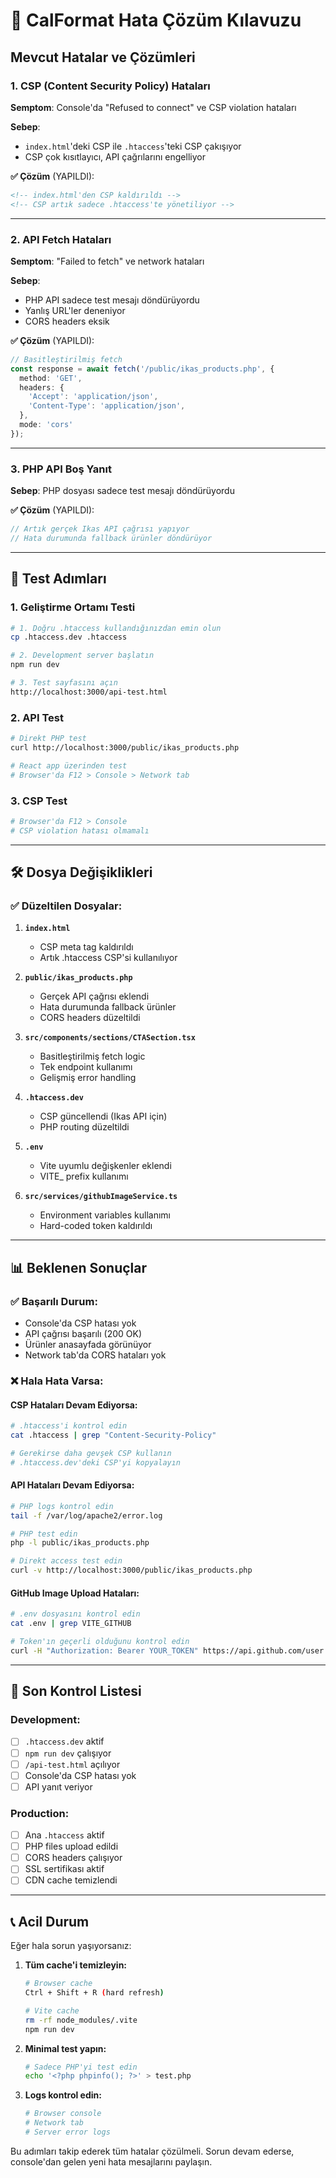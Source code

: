 # 🚨 CalFormat Hata Çözüm Kılavuzu

## Mevcut Hatalar ve Çözümleri

### 1. **CSP (Content Security Policy) Hataları**

**Semptom**: Console'da "Refused to connect" ve CSP violation hataları

**Sebep**: 
- `index.html`'deki CSP ile `.htaccess`'teki CSP çakışıyor
- CSP çok kısıtlayıcı, API çağrılarını engelliyor

**✅ Çözüm** (YAPILDI):
```html
<!-- index.html'den CSP kaldırıldı -->
<!-- CSP artık sadece .htaccess'te yönetiliyor -->
```

---

### 2. **API Fetch Hataları**

**Semptom**: "Failed to fetch" ve network hataları

**Sebep**:
- PHP API sadece test mesajı döndürüyordu
- Yanlış URL'ler deneniyor
- CORS headers eksik

**✅ Çözüm** (YAPILDI):
```typescript
// Basitleştirilmiş fetch
const response = await fetch('/public/ikas_products.php', {
  method: 'GET',
  headers: {
    'Accept': 'application/json',
    'Content-Type': 'application/json',
  },
  mode: 'cors'
});
```

---

### 3. **PHP API Boş Yanıt**

**Sebep**: PHP dosyası sadece test mesajı döndürüyordu

**✅ Çözüm** (YAPILDI):
```php
// Artık gerçek Ikas API çağrısı yapıyor
// Hata durumunda fallback ürünler döndürüyor
```

---

## 🔧 Test Adımları

### 1. **Geliştirme Ortamı Testi**
```bash
# 1. Doğru .htaccess kullandığınızdan emin olun
cp .htaccess.dev .htaccess

# 2. Development server başlatın
npm run dev

# 3. Test sayfasını açın
http://localhost:3000/api-test.html
```

### 2. **API Test**
```bash
# Direkt PHP test
curl http://localhost:3000/public/ikas_products.php

# React app üzerinden test
# Browser'da F12 > Console > Network tab
```

### 3. **CSP Test**
```bash
# Browser'da F12 > Console
# CSP violation hatası olmamalı
```

---

## 🛠️ Dosya Değişiklikleri

### ✅ **Düzeltilen Dosyalar:**

1. **`index.html`**
   - CSP meta tag kaldırıldı
   - Artık .htaccess CSP'si kullanılıyor

2. **`public/ikas_products.php`**
   - Gerçek API çağrısı eklendi
   - Hata durumunda fallback ürünler
   - CORS headers düzeltildi

3. **`src/components/sections/CTASection.tsx`**
   - Basitleştirilmiş fetch logic
   - Tek endpoint kullanımı
   - Gelişmiş error handling

4. **`.htaccess.dev`**
   - CSP güncellendi (Ikas API için)
   - PHP routing düzeltildi

5. **`.env`**
   - Vite uyumlu değişkenler eklendi
   - VITE_ prefix kullanımı

6. **`src/services/githubImageService.ts`**
   - Environment variables kullanımı
   - Hard-coded token kaldırıldı

---

## 📊 Beklenen Sonuçlar

### ✅ **Başarılı Durum:**
- Console'da CSP hatası yok
- API çağrısı başarılı (200 OK)
- Ürünler anasayfada görünüyor
- Network tab'da CORS hataları yok

### ❌ **Hala Hata Varsa:**

#### **CSP Hataları Devam Ediyorsa:**
```bash
# .htaccess'i kontrol edin
cat .htaccess | grep "Content-Security-Policy"

# Gerekirse daha gevşek CSP kullanın
# .htaccess.dev'deki CSP'yi kopyalayın
```

#### **API Hataları Devam Ediyorsa:**
```bash
# PHP logs kontrol edin
tail -f /var/log/apache2/error.log

# PHP test edin
php -l public/ikas_products.php

# Direkt access test edin
curl -v http://localhost:3000/public/ikas_products.php
```

#### **GitHub Image Upload Hataları:**
```bash
# .env dosyasını kontrol edin
cat .env | grep VITE_GITHUB

# Token'ın geçerli olduğunu kontrol edin
curl -H "Authorization: Bearer YOUR_TOKEN" https://api.github.com/user
```

---

## 🚀 Son Kontrol Listesi

### Development:
- [ ] `.htaccess.dev` aktif
- [ ] `npm run dev` çalışıyor
- [ ] `/api-test.html` açılıyor
- [ ] Console'da CSP hatası yok
- [ ] API yanıt veriyor

### Production:
- [ ] Ana `.htaccess` aktif  
- [ ] PHP files upload edildi
- [ ] CORS headers çalışıyor
- [ ] SSL sertifikası aktif
- [ ] CDN cache temizlendi

---

## 📞 Acil Durum

Eğer hala sorun yaşıyorsanız:

1. **Tüm cache'i temizleyin:**
   ```bash
   # Browser cache
   Ctrl + Shift + R (hard refresh)
   
   # Vite cache
   rm -rf node_modules/.vite
   npm run dev
   ```

2. **Minimal test yapın:**
   ```bash
   # Sadece PHP'yi test edin
   echo '<?php phpinfo(); ?>' > test.php
   ```

3. **Logs kontrol edin:**
   ```bash
   # Browser console
   # Network tab
   # Server error logs
   ```

Bu adımları takip ederek tüm hatalar çözülmeli. Sorun devam ederse, console'dan gelen yeni hata mesajlarını paylaşın.
